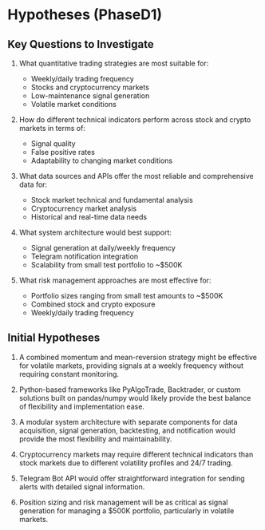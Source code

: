 # Hypotheses (PhaseD1)

## Key Questions to Investigate

1. What quantitative trading strategies are most suitable for:
   - Weekly/daily trading frequency
   - Stocks and cryptocurrency markets
   - Low-maintenance signal generation
   - Volatile market conditions

2. How do different technical indicators perform across stock and crypto markets in terms of:
   - Signal quality
   - False positive rates
   - Adaptability to changing market conditions

3. What data sources and APIs offer the most reliable and comprehensive data for:
   - Stock market technical and fundamental analysis
   - Cryptocurrency market analysis
   - Historical and real-time data needs

4. What system architecture would best support:
   - Signal generation at daily/weekly frequency
   - Telegram notification integration
   - Scalability from small test portfolio to ~$500K

5. What risk management approaches are most effective for:
   - Portfolio sizes ranging from small test amounts to ~$500K
   - Combined stock and crypto exposure
   - Weekly/daily trading frequency

## Initial Hypotheses

1. A combined momentum and mean-reversion strategy might be effective for volatile markets, providing signals at a weekly frequency without requiring constant monitoring.

2. Python-based frameworks like PyAlgoTrade, Backtrader, or custom solutions built on pandas/numpy would likely provide the best balance of flexibility and implementation ease.

3. A modular system architecture with separate components for data acquisition, signal generation, backtesting, and notification would provide the most flexibility and maintainability.

4. Cryptocurrency markets may require different technical indicators than stock markets due to different volatility profiles and 24/7 trading.

5. Telegram Bot API would offer straightforward integration for sending alerts with detailed signal information.

6. Position sizing and risk management will be as critical as signal generation for managing a $500K portfolio, particularly in volatile markets.
